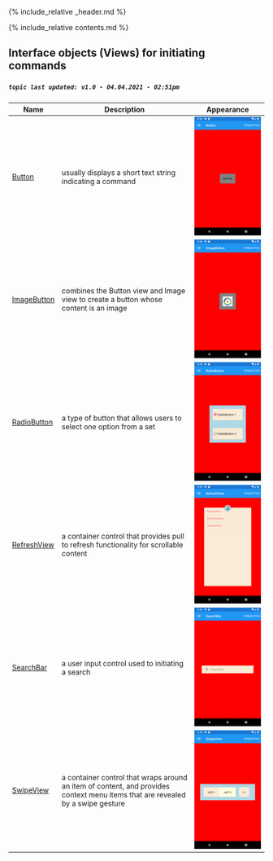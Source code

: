 {% include_relative _header.md %}

{% include_relative contents.md %}

Interface objects (Views) for initiating commands
------
##### `topic last updated: v1.0 - 04.04.2021 - 02:51pm`

| Name                                             | Description                                                                                                                    | Appearance                                                        |
|--------------------------------------------------|--------------------------------------------------------------------------------------------------------------------------------|-------------------------------------------------------------------|
| [Button](view-if-ini-button.html#button)           | usually displays a short text string indicating a command                                                                      | <img src="images/views/Button-adr-styled.png" width="300">        |
| [ImageButton](view-if-ini-imagebutton.html#imagebutton) | combines the Button view and Image view to create a button whose content is an image                                           | <img src="images/views/ImageButton-adr-styled.png" width="300">   |
| [RadioButton](view-if-ini-radiobutton.html#radiobutton) | a type of button that allows users to select one option from a set                                                             | <img src="images/views/RadioButton-adr-styled.png" width="300">   |
| [RefreshView](view-if-ini-refreshview.html#refreshview) | a container control that provides pull to refresh functionality for scrollable content                                         | <img src="images/views/RefreshView-adr-styled.png" width="300">   |
| [SearchBar](view-if-ini-searchbar.html#searchbar)     | a user input control used to initiating a search                                                                               | <img src="images/views/SearchBar-adr-styled.png" width="300">     |
| [SwipeView](view-if-ini-swipeview.html#swipeview)     | a container control that wraps around an item of content, and provides context menu items that are revealed by a swipe gesture | <img src="images/views/SwipeView-adr-styled.png" width="300">     |